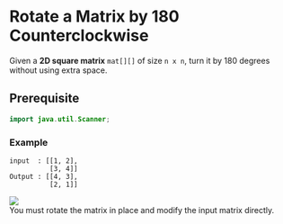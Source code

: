 # Rotate a Matrix by 180 Counterclockwise
Given a **2D square matrix** `mat[][]` of size `n x n`, turn it by 180 degrees without using extra space.
## Prerequisite
```java
import java.util.Scanner;
```
### Example
```
input  : [[1, 2],
          [3, 4]]
Output : [[4, 3], 
          [2, 1]]
```
![](https://img.shields.io/badge/Note-red) <br>
You must rotate the matrix in place and modify the input matrix directly.